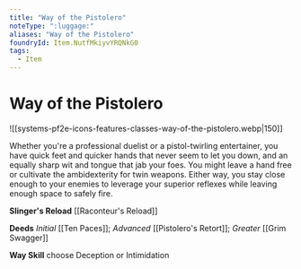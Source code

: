```yaml
---
title: "Way of the Pistolero"
noteType: ":luggage:"
aliases: "Way of the Pistolero"
foundryId: Item.NutfMkiyvYRQNkG0
tags:
  - Item
---
```


# Way of the Pistolero
![[systems-pf2e-icons-features-classes-way-of-the-pistolero.webp|150]]

Whether you're a professional duelist or a pistol-twirling entertainer, you have quick feet and quicker hands that never seem to let you down, and an equally sharp wit and tongue that jab your foes. You might leave a hand free or cultivate the ambidexterity for twin weapons. Either way, you stay close enough to your enemies to leverage your superior reflexes while leaving enough space to safely fire.

**Slinger's Reload** [[Raconteur's Reload]]

**Deeds** _Initial_ [[Ten Paces]]; _Advanced_ [[Pistolero's Retort]]; _Greater_ [[Grim Swagger]]

**Way Skill** choose Deception or Intimidation
